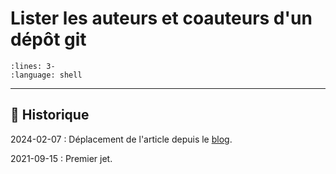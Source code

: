 # Lister les auteurs et coauteurs d'un dépôt git

```{literalinclude} snippets/git-lister-auteurs.sh
:lines: 3-
:language: shell
```

---

## 📜 Historique

2024-02-07
: Déplacement de l'article depuis le [blog](https://www.tiger-222.fr/?d=2021/09/15/09/33/11-lister-tous-les-auteurs-et-co-auteurs-dun-depot-git).

2021-09-15
: Premier jet.
